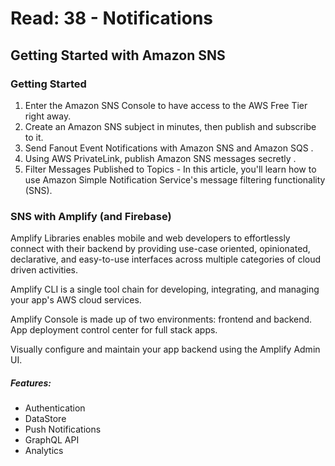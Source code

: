 # Read: 38 - Notifications

## Getting Started with Amazon SNS

### Getting Started
1. Enter the Amazon SNS Console to have access to the AWS Free Tier right away.
2. Create an Amazon SNS subject in minutes, then publish and subscribe to it.
3. Send Fanout Event Notifications with Amazon SNS and Amazon SQS .
4. Using AWS PrivateLink, publish Amazon SNS messages secretly .
5. Filter Messages Published to Topics - In this article, you'll learn how to use Amazon Simple Notification Service's message filtering functionality (SNS).

### SNS with Amplify (and Firebase)
Amplify Libraries enables mobile and web developers to effortlessly connect with their backend by providing use-case oriented, opinionated, declarative, and easy-to-use interfaces across multiple categories of cloud driven activities.

Amplify CLI is a single tool chain for developing, integrating, and managing your app's AWS cloud services.

Amplify Console is made up of two environments: frontend and backend. App deployment control center for full stack apps.

Visually configure and maintain your app backend using the Amplify Admin UI.

##### Features:
- Authentication 
- DataStore 
- Push Notifications 
- GraphQL API 
- Analytics
